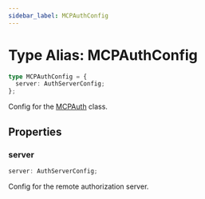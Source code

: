 ```yaml
---
sidebar_label: MCPAuthConfig
---
```


# Type Alias: MCPAuthConfig

```ts
type MCPAuthConfig = {
  server: AuthServerConfig;
};
```

Config for the [MCPAuth](/references/js/classes/MCPAuth.md) class.

## Properties

### server

```ts
server: AuthServerConfig;
```

Config for the remote authorization server.
